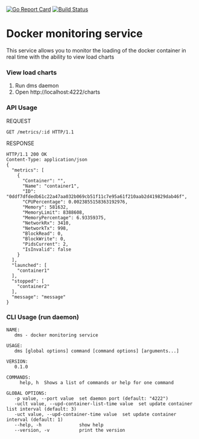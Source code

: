 [![Go Report Card](https://goreportcard.com/badge/github.com/lavrs/docker-monitoring-service)](https://goreportcard.com/report/github.com/lavrs/docker-monitoring-service) [![Build Status](https://travis-ci.org/lavrs/docker-monitoring-service.svg?branch=master)](https://travis-ci.org/lavrs/docker-monitoring-service)
# Docker monitoring service
This service allows you to monitor the loading of the docker container in real time with the ability to view load charts
### View load charts
1. Run dms daemon
2. Open http://localhost:4222/charts
### API Usage
REQUEST
```
GET /metrics/:id HTTP/1.1
```
RESPONSE
```
HTTP/1.1 200 OK
Content-Type: application/json
{
  "metrics": [
    {
      "Container": "",
      "Name": "container1",
      "ID": "0ddf7dfdedb61c22a47aa032b069cb51f11c7e95a61f210aab2d419829dab46f",
      "CPUPercentage": 0.0023855158363192976,
      "Memory": 581632,
      "MemoryLimit": 8388608,
      "MemoryPercentage": 6.93359375,
      "NetworkRx": 3410,
      "NetworkTx": 998,
      "BlockRead": 0,
      "BlockWrite": 0,
      "PidsCurrent": 2,
      "IsInvalid": false
    }
  ],
  "launched": [
    "container1"
  ],
  "stopped": [
    "container2"
  ],
  "message": "message"
}
```
### CLI Usage (run daemon)
```
NAME:
   dms - docker monitoring service

USAGE:
   dms [global options] command [command options] [arguments...]

VERSION:
   0.1.0

COMMANDS:
     help, h  Shows a list of commands or help for one command

GLOBAL OPTIONS:
   -p value, --port value  set daemon port (default: "4222")
   -uclt value, --upd-container-list-time value  set update container list interval (default: 3)
   -uct value, --upd-container-time value  set update container interval (default: 1)
   --help, -h              show help
   --version, -v           print the version
```
